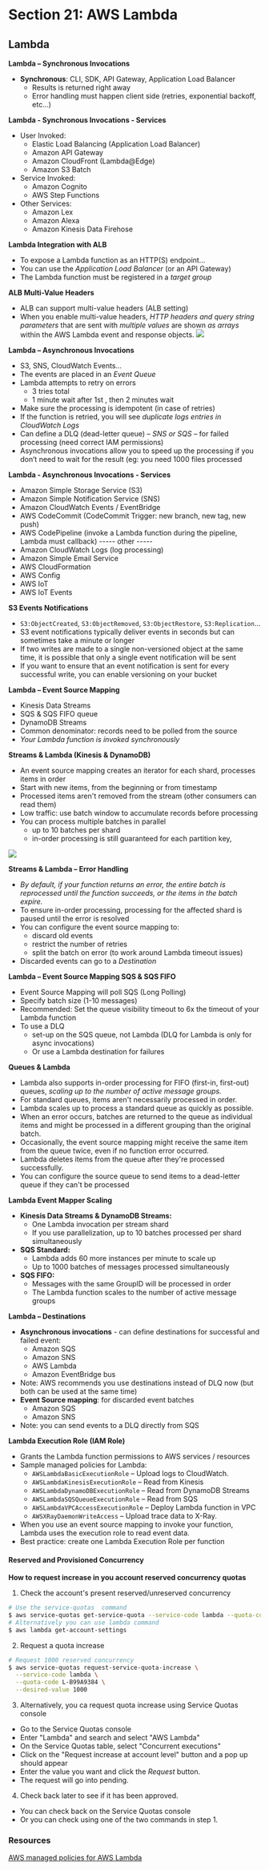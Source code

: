 # Section 21: AWS Lambda
## Lambda
__Lambda – Synchronous Invocations__  
* __Synchronous__: CLI, SDK, API Gateway, Application Load Balancer
  - Results is returned right away
  - Error handling must happen client side (retries, exponential backoff, etc…)

__Lambda - Synchronous Invocations - Services__  
* User Invoked:
  - Elastic Load Balancing (Application Load Balancer)
  - Amazon API Gateway
  - Amazon CloudFront (Lambda@Edge)
  - Amazon S3 Batch
* Service Invoked:
  - Amazon Cognito
  - AWS Step Functions
* Other Services:
  - Amazon Lex
  - Amazon Alexa
  - Amazon Kinesis Data Firehose

__Lambda Integration with ALB__   
* To expose a Lambda function as an HTTP(S) endpoint…
* You can use the _Application Load Balancer_ (or an API Gateway)
* The Lambda function must be registered in a _target group_

__ALB Multi-Value Headers__  
* ALB can support multi-value headers (ALB setting)
* When you enable multi-value headers, _HTTP headers and query string parameters_ that are sent with _multiple values_ are shown _as arrays_ within the AWS Lambda event and response objects.
![](slides/alb-multi-header.png)  

__Lambda – Asynchronous Invocations__  
* S3, SNS, CloudWatch Events…
* The events are placed in an _Event Queue_
* Lambda attempts to retry on errors
  - 3 tries total
  - 1 minute wait after 1st , then 2 minutes wait
* Make sure the processing is idempotent (in case of retries)
* If the function is retried, you will see _duplicate logs entries in CloudWatch Logs_
* Can define a DLQ (dead-letter queue) – _SNS or SQS_ – for failed processing (need correct IAM permissions)
* Asynchronous invocations allow you to speed up the processing if you don’t need to wait for the result (eg: you need 1000 files processed

__Lambda - Asynchronous Invocations - Services__  
* Amazon Simple Storage Service (S3)
* Amazon Simple Notification Service (SNS)
* Amazon CloudWatch Events / EventBridge
* AWS CodeCommit (CodeCommit Trigger: new branch, new tag, new push)
* AWS CodePipeline (invoke a Lambda function during the pipeline, Lambda must callback)
----- other -----
* Amazon CloudWatch Logs (log processing)
* Amazon Simple Email Service
* AWS CloudFormation
* AWS Config
* AWS IoT
* AWS IoT Events

__S3 Events Notifications__  
* `S3:ObjectCreated`, `S3:ObjectRemoved`, `S3:ObjectRestore`, `S3:Replication`…
* S3 event notifications typically deliver events in seconds but can sometimes take a minute or longer
* If two writes are made to a single non-versioned object at the same time, it is possible that only a single event notification will be sent
* If you want to ensure that an event notification is sent for every successful write, you can enable versioning on your bucket

__Lambda – Event Source Mapping__  
* Kinesis Data Streams
* SQS & SQS FIFO queue
* DynamoDB Streams
* Common denominator: records need to be polled from the source
* _Your Lambda function is invoked synchronously_

__Streams & Lambda (Kinesis & DynamoDB)__  
* An event source mapping creates an iterator for each shard, processes items in order
* Start with new items, from the beginning or from timestamp
* Processed items aren't removed from the stream (other consumers can read them)
* Low traffic: use batch window to accumulate records before processing
* You can process multiple batches in parallel
  - up to 10 batches per shard
  - in-order processing is still guaranteed for each partition key,

![](slides/stream-and-lambda.png)


__Streams & Lambda – Error Handling__   
* _By default, if your function returns an error, the entire batch is reprocessed until the function succeeds, or the items in the batch expire._
* To ensure in-order processing, processing for the affected shard is paused until the error is resolved
* You can configure the event source mapping to:
  - discard old events
  - restrict the number of retries
  - split the batch on error (to work around Lambda timeout issues)
* Discarded events can go to a _Destination_

__Lambda – Event Source Mapping SQS & SQS FIFO__  
* Event Source Mapping will poll SQS (Long Polling)
* Specify batch size (1-10 messages)
* Recommended: Set the queue visibility timeout to 6x the timeout of your Lambda function
* To use a DLQ
  - set-up on the SQS queue, not Lambda (DLQ for Lambda is only for async invocations)
  - Or use a Lambda destination for failures

__Queues & Lambda__  
* Lambda also supports in-order processing for FIFO (first-in, first-out) queues, _scaling up to the number of active message groups._
* For standard queues, items aren't necessarily processed in order.
* Lambda scales up to process a standard queue as quickly as possible.
* When an error occurs, batches are returned to the queue as individual items
and might be processed in a different grouping than the original batch.
* Occasionally, the event source mapping might receive the same item from
the queue twice, even if no function error occurred.
* Lambda deletes items from the queue after they're processed successfully.
* You can configure the source queue to send items to a dead-letter queue if
they can't be processed

__Lambda Event Mapper Scaling__   
* __Kinesis Data Streams & DynamoDB Streams:__
  - One Lambda invocation per stream shard
  - If you use parallelization, up to 10 batches processed per shard simultaneously
* __SQS Standard:__
  - Lambda adds 60 more instances per minute to scale up
  - Up to 1000 batches of messages processed simultaneously
* __SQS FIFO:__
  - Messages with the same GroupID will be processed in order
  - The Lambda function scales to the number of active message groups

__Lambda – Destinations__  
* __Asynchronous invocations__ - can define destinations for successful and failed event:
  - Amazon SQS
  - Amazon SNS
  - AWS Lambda
  - Amazon EventBridge bus
* Note: AWS recommends you use destinations instead of DLQ now (but both can be used at the same time)
* __Event Source mapping__: for discarded event batches
  - Amazon SQS
  - Amazon SNS
* Note: you can send events to a DLQ directly from SQS

__Lambda Execution Role (IAM Role)__  
* Grants the Lambda function permissions to AWS services / resources
* Sample managed policies for Lambda:
  - `AWSLambdaBasicExecutionRole` – Upload logs to CloudWatch.
  - `AWSLambdaKinesisExecutionRole` – Read from Kinesis
  - `AWSLambdaDynamoDBExecutionRole` – Read from DynamoDB Streams
  - `AWSLambdaSQSQueueExecutionRole` – Read from SQS
  - `AWSLambdaVPCAccessExecutionRole` – Deploy Lambda function in VPC
  - `AWSXRayDaemonWriteAccess` – Upload trace data to X-Ray.
* When you use an event source mapping to invoke your function, Lambda uses the execution role to read event data.
* Best practice: create one Lambda Execution Role per function

#### Reserved and Provisioned Concurrency
__How to request increase in you account reserved concurrency quotas__  
1. Check the account's present reserved/unreserved  concurrency
```bash
# Use the service-quotas  command
$ aws service-quotas get-service-quota --service-code lambda --quota-code L-B99A9384
# Alternatively you can use lambda command
$ aws lambda get-account-settings
```
2. Request a quota increase
```bash
# Request 1000 reserved concurrency
$ aws service-quotas request-service-quota-increase \
  --service-code lambda \
  --quota-code L-B99A9384 \
  --desired-value 1000
```
3. Alternatively, you ca request quota increase using Service Quotas console  
* Go to the Service Quotas console
* Enter "Lambda" and search and select "AWS Lambda"
* On the Service Quotas table, select "Concurrent executions"
* Click on the "Request increase at account level" button and a pop up should appear
* Enter the value you want and click the _Request_ button.
* The request will go into pending.
4. Check back later to see if it has been approved.
* You can check back on the Service Quotas console
* Or you can check using one of the two commands in step 1.

### Resources
[AWS managed policies for AWS Lambda](https://docs.aws.amazon.com/lambda/latest/dg/security-iam-awsmanpol.html)  
